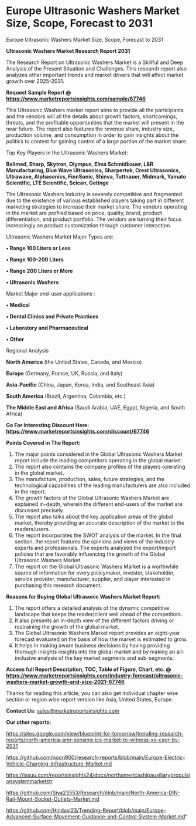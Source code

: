 # Europe Ultrasonic Washers Market Size, Scope, Forecast to 2031
Europe Ultrasonic Washers Market Size, Scope, Forecast to 2031

<strong>Ultrasonic Washers Market Research Report 2031</strong>

The Research Report on Ultrasonic Washers Market is a Skillful and Deep Analysis of the Present Situation and Challenges. This research report also analyzes other important trends and market drivers that will affect market growth over 2025-2031.

<strong>Request Sample Report @ <a href=https://www.marketreportsinsights.com/sample/67746>https://www.marketreportsinsights.com/sample/67746</a></strong>

This Ultrasonic Washers market report aims to provide all the participants and the vendors will all the details about growth factors, shortcomings, threats, and the profitable opportunities that the market will present in the near future. The report also features the revenue share, industry size, production volume, and consumption in order to gain insights about the politics to contest for gaining control of a large portion of the market share.

Top Key Players in the Ultrasonic Washers Market:

<strong>Belimed, Sharp, Skytron, Olympus, Elma Schmidbauer, L&R Manufacturing, Blue Wave Ultrasonics, Sharpertek, Crest Ultrasonics, Ultrawave, Alphasonics, FinnSonic, Shinva, Tuttnauer, Midmark, Yamato Scientific, LTE Scientific, Scican, Getinge</strong>

The Ultrasonic Washers Industry is severely competitive and fragmented due to the existence of various established players taking part in different marketing strategies to increase their market share. The vendors operating in the market are profiled based on price, quality, brand, product differentiation, and product portfolio. The vendors are turning their focus increasingly on product customization through customer interaction.

Ultrasonic Washers Market Major Types are:

<strong>• Range 100 Liters or Less

• Range 100-200 Liters

• Range 200 Liters or More

• Ultrasonic Washers</strong>

Market Major end-user applications :

<strong>• Medical

• Dental Clinics and Private Practices

• Laboratory and Pharmaceutical

• Other</strong>

Regional Analysis

</u><strong><b>North America</b></strong> (the United States, Canada, and Mexico)

<strong><b>Europe </b></strong>(Germany, France, UK, Russia, and Italy)

<strong><b>Asia-Pacific</b></strong> (China, Japan, Korea, India, and Southeast Asia)

<strong><b>South America</b></strong> (Brazil, Argentina, Colombia, etc.)

<strong><b>The Middle East and Africa</b></strong> (Saudi Arabia, UAE, Egypt, Nigeria, and South Africa)

<strong>Go For Interesting Discount Here: <a href=https://www.marketreportsinsights.com/discount/67746>https://www.marketreportsinsights.com/discount/67746</a></strong>

<strong>Points Covered in The Report:</strong>
<ol>
  <li>The major points considered in the Global Ultrasonic Washers Market report include the leading competitors operating in the global market.</li>
  <li>The report also contains the company profiles of the players operating in the global market.</li>
  <li>The manufacture, production, sales, future strategies, and the technological capabilities of the leading manufacturers are also included in the report.</li>
  <li>The growth factors of the Global Ultrasonic Washers Market are explained in-depth, wherein the different end-users of the market are discussed precisely.</li>
  <li>The report also talks about the key application areas of the global market, thereby providing an accurate description of the market to the readers/users.</li>
  <li>The report incorporates the SWOT analysis of the market. In the final section, the report features the opinions and views of the industry experts and professionals. The experts analyzed the export/import policies that are favorably influencing the growth of the Global Ultrasonic Washers Market.</li>
  <li>The report on the Global Ultrasonic Washers Market is a worthwhile source of information for every policymaker, investor, stakeholder, service provider, manufacturer, supplier, and player interested in purchasing this research document.</li>
</ol>
<strong>Reasons for Buying Global Ultrasonic Washers Market Report:</strong>

<ol>
  <li>The report offers a detailed analysis of the dynamic competitive landscape that keeps the reader/client well ahead of the competitors.</li>
  <li>It also presents an in-depth view of the different factors driving or restraining the growth of the global market.</li>
  <li>The Global Ultrasonic Washers Market report provides an eight-year forecast evaluated on the basis of how the market is estimated to grow.</li>
  <li>It helps in making aware business decisions by having providing thorough insights insights into the global market and by making an all-inclusive analysis of the key market segments and sub-segments.</li>
</ol>
<strong>Access full Report Description, TOC, Table of Figure, Chart, etc. @ <a href=https://www.marketreportsinsights.com/industry-forecast/ultrasonic-washers-market-growth-and-size-2021-67746>https://www.marketreportsinsights.com/industry-forecast/ultrasonic-washers-market-growth-and-size-2021-67746</a></strong>


Thanks for reading this article; you can also get individual chapter wise section or region wise report version like Asia, United States, Europe.

<strong>Contact Us:</strong>
sales@marketreportsinsights.com

<strong>Our other reports:</strong>

<a href=https://sites.google.com/view/blueprint-for-tomorrow/trending-research-reports/north-america-amr-sensing-ics-market-to-witness-xx-cagr-by-2031>https://sites.google.com/view/blueprint-for-tomorrow/trending-research-reports/north-america-amr-sensing-ics-market-to-witness-xx-cagr-by-2031</a>

<a href=https://github.com/noori900/research-reports/blob/main/Europe-Electric-Vehicle-Charging-Infrastructure-Market.md>https://github.com/noori900/research-reports/blob/main/Europe-Electric-Vehicle-Charging-Infrastructure-Market.md</a>

<a href=https://issuu.com/reportsinsights24/docs/northamericashipauxiliarypropulsionsystemmarketstr>https://issuu.com/reportsinsights24/docs/northamericashipauxiliarypropulsionsystemmarketstr</a>

<a href=https://github.com/Siya23553/Research/blob/main/North-America-DIN-Rail-Mount-Socket-Outlets-Market.md>https://github.com/Siya23553/Research/blob/main/North-America-DIN-Rail-Mount-Socket-Outlets-Market.md</a>

<a href=https://github.com/Hindavi23/Trending-Report/blob/main/Europe-Advanced-Surface-Movement-Guidance-and-Control-System-Market.md>https://github.com/Hindavi23/Trending-Report/blob/main/Europe-Advanced-Surface-Movement-Guidance-and-Control-System-Market.md</a>"
